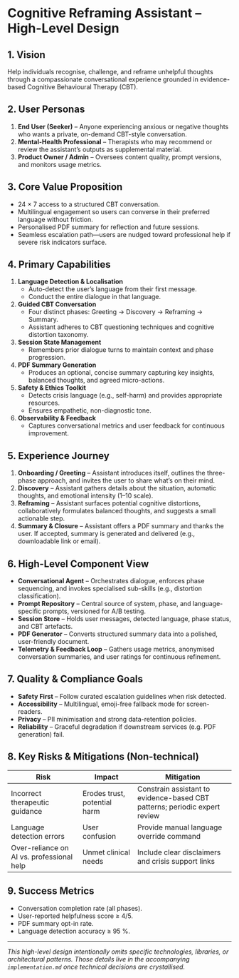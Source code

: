 # Cognitive Reframing Assistant – High-Level Design

## 1. Vision
Help individuals recognise, challenge, and reframe unhelpful thoughts through a compassionate conversational experience grounded in evidence-based Cognitive Behavioural Therapy (CBT).

## 2. User Personas
1. **End User (Seeker)** – Anyone experiencing anxious or negative thoughts who wants a private, on-demand CBT-style conversation.
2. **Mental-Health Professional** – Therapists who may recommend or review the assistant’s outputs as supplemental material.
3. **Product Owner / Admin** – Oversees content quality, prompt versions, and monitors usage metrics.

## 3. Core Value Proposition
* 24 × 7 access to a structured CBT conversation.
* Multilingual engagement so users can converse in their preferred language without friction.
* Personalised PDF summary for reflection and future sessions.
* Seamless escalation path—users are nudged toward professional help if severe risk indicators surface.

## 4. Primary Capabilities
1. **Language Detection & Localisation**
   * Auto-detect the user’s language from their first message.
   * Conduct the entire dialogue in that language.
2. **Guided CBT Conversation**
   * Four distinct phases: Greeting → Discovery → Reframing → Summary.
   * Assistant adheres to CBT questioning techniques and cognitive distortion taxonomy.
3. **Session State Management**
   * Remembers prior dialogue turns to maintain context and phase progression.
4. **PDF Summary Generation**
   * Produces an optional, concise summary capturing key insights, balanced thoughts, and agreed micro-actions.
5. **Safety & Ethics Toolkit**
   * Detects crisis language (e.g., self-harm) and provides appropriate resources.
   * Ensures empathetic, non-diagnostic tone.
6. **Observability & Feedback**
   * Captures conversational metrics and user feedback for continuous improvement.

## 5. Experience Journey
1. **Onboarding / Greeting** – Assistant introduces itself, outlines the three-phase approach, and invites the user to share what’s on their mind.
2. **Discovery** – Assistant gathers details about the situation, automatic thoughts, and emotional intensity (1–10 scale).
3. **Reframing** – Assistant surfaces potential cognitive distortions, collaboratively formulates balanced thoughts, and suggests a small actionable step.
4. **Summary & Closure** – Assistant offers a PDF summary and thanks the user. If accepted, summary is generated and delivered (e.g., downloadable link or email).

## 6. High-Level Component View
* **Conversational Agent** – Orchestrates dialogue, enforces phase sequencing, and invokes specialised sub-skills (e.g., distortion classification).
* **Prompt Repository** – Central source of system, phase, and language-specific prompts, versioned for A/B testing.
* **Session Store** – Holds user messages, detected language, phase status, and CBT artefacts.
* **PDF Generator** – Converts structured summary data into a polished, user-friendly document.
* **Telemetry & Feedback Loop** – Gathers usage metrics, anonymised conversation summaries, and user ratings for continuous refinement.

## 7. Quality & Compliance Goals
* **Safety First** – Follow curated escalation guidelines when risk detected.
* **Accessibility** – Multilingual, emoji-free fallback mode for screen-readers.
* **Privacy** – PII minimisation and strong data-retention policies.
* **Reliability** – Graceful degradation if downstream services (e.g. PDF generation) fail.

## 8. Key Risks & Mitigations (Non-technical)
| Risk | Impact | Mitigation |
|------|--------|-----------|
| Incorrect therapeutic guidance | Erodes trust, potential harm | Constrain assistant to evidence-based CBT patterns; periodic expert review |
| Language detection errors | User confusion | Provide manual language override command |
| Over-reliance on AI vs. professional help | Unmet clinical needs | Include clear disclaimers and crisis support links |

## 9. Success Metrics
* Conversation completion rate (all phases).
* User-reported helpfulness score ≥ 4/5.
* PDF summary opt-in rate.
* Language detection accuracy ≥ 95 %.

---
*This high-level design intentionally omits specific technologies, libraries, or architectural patterns. Those details live in the accompanying `implementation.md` once technical decisions are crystallised.*

